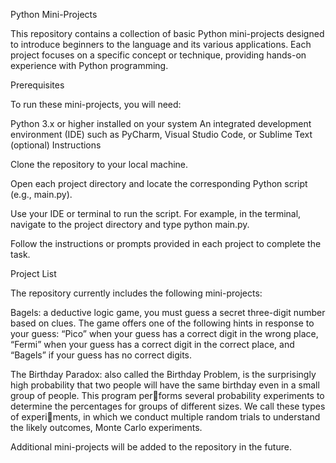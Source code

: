 Python Mini-Projects

This repository contains a collection of basic Python mini-projects designed to introduce beginners to the language and its various applications. Each project focuses on a specific concept or technique, providing hands-on experience with Python programming.

Prerequisites

To run these mini-projects, you will need:

Python 3.x or higher installed on your system
An integrated development environment (IDE) such as PyCharm, Visual Studio Code, or Sublime Text (optional)
Instructions

Clone the repository to your local machine.

Open each project directory and locate the corresponding Python script (e.g., main.py).

Use your IDE or terminal to run the script. For example, in the terminal, navigate to the project directory and type python main.py.

Follow the instructions or prompts provided in each project to complete the task.

Project List

The repository currently includes the following mini-projects:

Bagels: a deductive logic game, you must guess a secret three-digit number based on clues. The game offers one of the following hints in response to your guess: 
“Pico” when your guess has a correct digit in the wrong place, “Fermi” when your guess has a correct digit in the correct place, and “Bagels” if your guess has no correct digits.

The Birthday Paradox: also called the 
Birthday Problem, is the surprisingly high probability that two people will have the same birthday even in a small group of people. This program performs several probability experiments to determine the percentages for groups of different sizes. We call these types of experiments, in which we conduct multiple random trials to understand the likely outcomes, Monte Carlo experiments.


Additional mini-projects will be added to the repository in the future.

